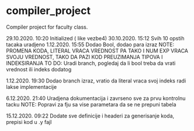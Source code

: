 # compiler_project
Compiler project for faculty class.

29.10.2020. 10:20 Initialized ( like vezbe4)
30.10.2020. 15:12 Svih 10 opstih tacaka uradjeno 
1.12.2020. 15:55 Dodao Bool, dodao para izraz
NOTE: PROMENA KODA, LITERAL VRACA VREDNOST PA TAKO I NUM EXP VRACA SVOJU VREDNOST, TAKO DA PAZI KOD PREUZIMANJA TIPOVA I INDEKSIRANJA 
TO DO: Uradi branch, pogledaj da li bool treba da vrati vrednost ili indeks dodatog

1.12.2020. 19:30 Dodao branch izraz, vratio
da literal vraca svoj indeks radi lakse implementacije

6.12.2020. 21:40 Uradjena dokumentacija i zavrseno sve za prvu kontrolnu tacku
NOTE: Popravi za fju sa vise parametara da se ne prepuni tabela

15.12.2020. 09:22 Dodate sve definicije i headeri za generisanje koda, prepisi kod u .y fajl